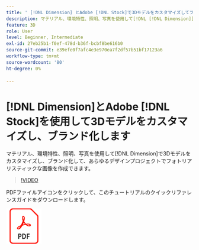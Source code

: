 ```yaml
---
title: ' [!DNL Dimension] とAdobe [!DNL Stock]で3Dモデルをカスタマイズしてブランド化する'
description: マテリアル、環境特性、照明、写真を使用して[!DNL [!DNL Dimension]] で3Dモデルをカスタマイズしてブランド化し、あらゆるデザインプロジェクトでフォトリアリスティックな画像を作成できます
feature: 3D
role: User
level: Beginner, Intermediate
exl-id: 27eb25b1-f0ef-478d-b36f-bcbf8be616b0
source-git-commit: e39efe0f7afc4e3e970ea7f2df57b51bf17123a6
workflow-type: tm+mt
source-wordcount: '80'
ht-degree: 0%

---
```


# [!DNL Dimension]とAdobe [!DNL Stock]を使用して3Dモデルをカスタマイズし、ブランド化します

マテリアル、環境特性、照明、写真を使用して[!DNL Dimension]で3Dモデルをカスタマイズし、ブランド化して、あらゆるデザインプロジェクトでフォトリアリスティックな画像を作成できます。

>[!VIDEO](https://video.tv.adobe.com/v/331005?hidetitle=true)

PDFファイルアイコンをクリックして、このチュートリアルのクイックリファレンスガイドをダウンロードします。

[![PDFファイルアイコン](../assets/acrobat_PDF_96.png)](../quick-reference/SkiptheShootGettheShot.pdf)
